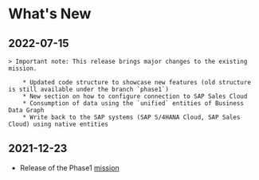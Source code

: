 # What's New

## 2022-07-15

    > Important note: This release brings major changes to the existing mission.

        * Updated code structure to showcase new features (old structure is still available under the branch `phase1`)
        * New section on how to configure connection to SAP Sales Cloud
        * Consumption of data using the `unified` entities of Business Data Graph
        * Write back to the SAP systems (SAP S/4HANA Cloud, SAP Sales Cloud) using native entities

## 2021-12-23

   * Release of the Phase1 [mission](https://discovery-center.cloud.sap/missiondetail/3702/3745/)
